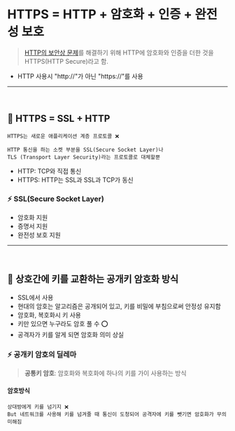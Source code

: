 # HTTPS = HTTP + 암호화 + 인증 + 완전성 보호

> <a href="https://github.com/leekyukin/study/blob/main/http-network/4.%20HTTPS/1.%20HTTP%EC%9D%98%20%EC%95%BD%EC%A0%90.md">HTTP의 보안상 문제</a>를 해결하기 위해 HTTP에 암호화와 인증을 더한 것을 HTTPS(HTTP Secure)라고 함.

- HTTP 사용시 "http://"가 아닌 "https://"를 사용

---
<br>

## 📌 HTTPS = SSL + HTTP

    HTTPS는 새로운 애플리케이션 계층 프로토콜 ❌

    HTTP 통신을 하는 소켓 부분을 SSL(Secure Socket Layer)나 
    TLS (Transport Layer Security)라는 프로토콜로 대체할뿐

- HTTP: TCP와 직접 통신
- HTTPS: HTTP는 SSL과 SSL과 TCP가 동신

### ⚡️ SSL(Secure Socket Layer)

- 암호화 지원
- 증명서 지원
- 완전성 보호 지원

---
<br>

## 📌 상호간에 키를 교환하는 공개키 암호화 방식

- SSL에서 사용
- 현대의 암호는 알고리즘은 공개되어 있고, 키를 비밀에 부침으로써 안정성 유지함
- 암호화, 복호화시 키 사용
- 키만 있으면 누구라도 암호 풀 수 ⭕️
- 공격자가 키를 알게 되면 암호화 의미 상실

### ⚡️ 공개키 암호의 딜레마
> **공통키 암호**: 암호화와 복호화에 하나의 키를 가이 사용하는 방식

#### 암호방식
    상대방에게 키를 넘기지 ❌
    But 네트워크를 사용해 키를 넘겨줄 때 통신이 도청되어 공격자에 키를 뺏기면 암호화가 무의미해짐

